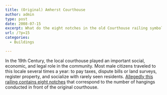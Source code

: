 ```yaml
---
title: (Original) Amherst Courthouse
author: admin
type: post
date: 2008-07-15
excerpt: What do the eight notches in the old Courthouse railing symbolize....
url: /?p=15
categories:
  - Buildings

---
```

In the 19th Century, the local courthouse played an important social, economic, and legal role in the community. Most male citizens traveled to this locale several times a year: to pay taxes, dispute bills or land surveys, register property, and socialize with rarely seen residents. [Allegedly this railing contains eight notches](/?attachment_id=16) that correspond to the number of hangings conducted in front of the original courthouse.
